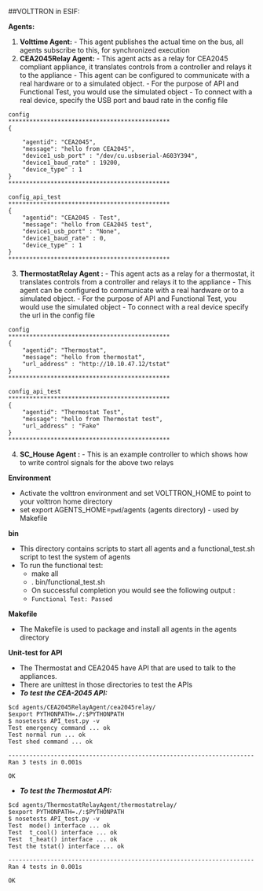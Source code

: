 ##VOLTTRON in ESIF:

**Agents:**

  1. **Volttime Agent:**
    - This agent publishes the actual time on the bus, all agents subscribe to this, for synchronized execution
  2. **CEA2045Relay Agent:**
    - This agent acts as a relay for CEA2045 compliant appliance, it translates controls from a controller and relays it to the appliance
    - This agent can be configured to communicate with a real hardware or to a simulated object.
    - For the purpose of API and Functional Test, you would use the simulated object
    - To connect with a real device, specify the USB port and baud rate in the config file
```
config
**********************************************
{

    "agentid": "CEA2045",
    "message": "hello from CEA2045",
    "device1_usb_port" : "/dev/cu.usbserial-A603Y394",
    "device1_baud_rate" : 19200,
    "device_type" : 1
}
**********************************************

config_api_test
**********************************************
{
    "agentid": "CEA2045 - Test",
    "message": "hello from CEA2045 test",
    "device1_usb_port" : "None",
    "device1_baud_rate" : 0,
    "device_type" : 1
}
**********************************************
```

  3. **ThermostatRelay Agent :**
    - This agent acts as a relay for a thermostat, it translates controls from a controller and relays it to the appliance
    - This agent can be configured to communicate with a real hardware or to a simulated object.
    - For the purpose of API and Functional Test, you would use the simulated object
    - To connect with a real device specify the url in the config file
```
config
**********************************************
{
    "agentid": "Thermostat",
    "message": "hello from thermostat",
    "url_address" : "http://10.10.47.12/tstat"
}
**********************************************

config_api_test
**********************************************
{
    "agentid": "Thermostat Test",
    "message": "hello from Thermostat test",
    "url_address" : "Fake"
}
**********************************************
```

  4. **SC_House Agent :**
    - This is an example controller to which shows how to write control signals for the above two relays

**Environment**
  - Activate the volttron environment and set VOLTTRON_HOME to point to your volttron home directory
  - set export AGENTS_HOME=`pwd`/agents (agents directory) - used by Makefile

**bin**
  - This directory contains scripts to start all agents and a functional_test.sh script to test the system of agents
  - To run the functional test:
      - make all
      - . bin/functional_test.sh
      - On successful completion you would see the following output :
      - ``` Functional Test: Passed ```

**Makefile**
  - The Makefile is used to package and install all agents in the agents directory

**Unit-test for API**
  - The Thermostat and CEA2045 have API that are used to talk to the appliances.
  - There are unittest in those directories to test the APIs
  - ***To test  the CEA-2045 API:***
```
$cd agents/CEA2045RelayAgent/cea2045relay/
$export PYTHONPATH=./:$PYTHONPATH
$ nosetests API_test.py -v
Test emergency command ... ok
Test normal run ... ok
Test shed command ... ok

----------------------------------------------------------------------
Ran 3 tests in 0.001s

OK

```
  - ***To test  the Thermostat API:***
```
$cd agents/ThermostatRelayAgent/thermostatrelay/
$export PYTHONPATH=./:$PYTHONPATH
$ nosetests API_test.py -v
Test  mode() interface ... ok
Test  t_cool() interface ... ok
Test  t_heat() interface ... ok
Test the tstat() interface ... ok

----------------------------------------------------------------------
Ran 4 tests in 0.001s

OK

```
